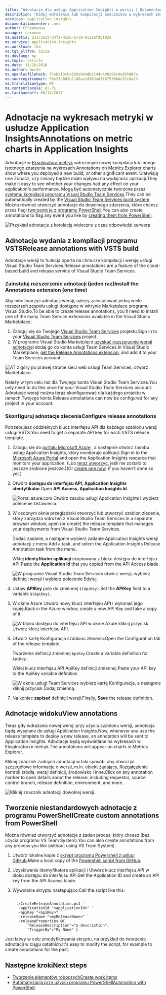 ```yaml
---
title: "Adnotacje dla usługi Application Insights o wersji | Dokumentacja firmy Microsoft"
description: "Dodaj wdrożenie lub kompilacji znaczników w wykresach Eksploratora metryk w usłudze Application Insights."
services: application-insights
documentationcenter: .net
author: CFreemanwa
manager: carmonm
ms.assetid: 23173e33-d4f2-4528-a730-913a8fd5f02e
ms.service: application-insights
ms.workload: tbd
ms.tgt_pltfrm: ibiza
ms.devlang: na
ms.topic: article
ms.date: 11/16/2016
ms.author: bwren
ms.openlocfilehash: f7eb2f3cba535eb64db5544c498289c9e895987a
ms.sourcegitcommit: 50e23e8d3b1148ae2d36dad3167936b4e52c8a23
ms.translationtype: MT
ms.contentlocale: pl-PL
ms.lasthandoff: 08/18/2017
---
```

# <a name="annotations-on-metric-charts-in-application-insights"></a><span data-ttu-id="03cb6-103">Adnotacje na wykresach metryki w usłudze Application Insights</span><span class="sxs-lookup"><span data-stu-id="03cb6-103">Annotations on metric charts in Application Insights</span></span>
<span data-ttu-id="03cb6-104">Adnotacje w [Eksploratora metryk](app-insights-metrics-explorer.md) wdrożonym nowej kompilacji lub innego istotnego zdarzenia na wykresach.</span><span class="sxs-lookup"><span data-stu-id="03cb6-104">Annotations on [Metrics Explorer](app-insights-metrics-explorer.md) charts show where you deployed a new build, or other significant event.</span></span> <span data-ttu-id="03cb6-105">Ułatwiają one Zobacz, czy zmiany będzie miało wpływu na wydajność aplikacji.</span><span class="sxs-lookup"><span data-stu-id="03cb6-105">They make it easy to see whether your changes had any effect on your application's performance.</span></span> <span data-ttu-id="03cb6-106">Mogą być automatycznie tworzone przez [systemu kompilacji programu Visual Studio Team Services](https://www.visualstudio.com/en-us/get-started/build/build-your-app-vs).</span><span class="sxs-lookup"><span data-stu-id="03cb6-106">They can be automatically created by the [Visual Studio Team Services build system](https://www.visualstudio.com/en-us/get-started/build/build-your-app-vs).</span></span> <span data-ttu-id="03cb6-107">Można również utworzyć adnotacje do dowolnego zdarzenia, które chcesz przez flagi [tworzenie je z programu PowerShell](#create-annotations-from-powershell).</span><span class="sxs-lookup"><span data-stu-id="03cb6-107">You can also create annotations to flag any event you like by [creating them from PowerShell](#create-annotations-from-powershell).</span></span>

![Przykład adnotacje z korelacją widoczne z czas odpowiedzi serwera](./media/app-insights-annotations/00.png)



## <a name="release-annotations-with-vsts-build"></a><span data-ttu-id="03cb6-109">Adnotacje wydania z kompilacji programu VSTS</span><span class="sxs-lookup"><span data-stu-id="03cb6-109">Release annotations with VSTS build</span></span>

<span data-ttu-id="03cb6-110">Adnotacje wersji to funkcja oparta na chmurze kompilacji i wersję usługi Visual Studio Team Services.</span><span class="sxs-lookup"><span data-stu-id="03cb6-110">Release annotations are a feature of the cloud-based build and release service of Visual Studio Team Services.</span></span> 

### <a name="install-the-annotations-extension-one-time"></a><span data-ttu-id="03cb6-111">Zainstaluj rozszerzenie adnotacji (jeden raz)</span><span class="sxs-lookup"><span data-stu-id="03cb6-111">Install the Annotations extension (one time)</span></span>
<span data-ttu-id="03cb6-112">Aby móc tworzyć adnotacji wersji, należy zainstalować jedną wiele rozszerzeń zespołu usługi dostępne w witrynie Marketplace programu Visual Studio.</span><span class="sxs-lookup"><span data-stu-id="03cb6-112">To be able to create release annotations, you'll need to install one of the many Team Service extensions available in the Visual Studio Marketplace.</span></span>

1. <span data-ttu-id="03cb6-113">Zaloguj się do Twojego [Visual Studio Team Services](https://www.visualstudio.com/en-us/get-started/setup/sign-up-for-visual-studio-online) projektu.</span><span class="sxs-lookup"><span data-stu-id="03cb6-113">Sign in to your [Visual Studio Team Services](https://www.visualstudio.com/en-us/get-started/setup/sign-up-for-visual-studio-online) project.</span></span>
2. <span data-ttu-id="03cb6-114">W programie Visual Studio Marketplace [uzyskać rozszerzenie wersji adnotacje](https://marketplace.visualstudio.com/items/ms-appinsights.appinsightsreleaseannotations)i dodaj go do konta usługi Team Services.</span><span class="sxs-lookup"><span data-stu-id="03cb6-114">In Visual Studio Marketplace, [get the Release Annotations extension](https://marketplace.visualstudio.com/items/ms-appinsights.appinsightsreleaseannotations), and add it to your Team Services account.</span></span>

![AT z góry po prawej stronie sieci web usługi Team Services, otwórz Marketplace.](./media/app-insights-annotations/10.png)

<span data-ttu-id="03cb6-117">Należy w tym celu raz dla Twojego konta Visual Studio Team Services.</span><span class="sxs-lookup"><span data-stu-id="03cb6-117">You only need to do this once for your Visual Studio Team Services account.</span></span> <span data-ttu-id="03cb6-118">Adnotacje wersji można teraz skonfigurować dla każdego projektu w ramach Twojego konta.</span><span class="sxs-lookup"><span data-stu-id="03cb6-118">Release annotations can now be configured for any project in your account.</span></span> 

### <a name="configure-release-annotations"></a><span data-ttu-id="03cb6-119">Skonfiguruj adnotacje zlecenia</span><span class="sxs-lookup"><span data-stu-id="03cb6-119">Configure release annotations</span></span>

<span data-ttu-id="03cb6-120">Potrzebujesz oddzielnych klucz interfejsu API dla każdego szablonu wersji usługi VSTS.</span><span class="sxs-lookup"><span data-stu-id="03cb6-120">You need to get a separate API key for each VSTS release template.</span></span>

1. <span data-ttu-id="03cb6-121">Zaloguj się do [portalu Microsoft Azure](https://portal.azure.com) , a następnie otwórz zasobu usługi Application Insights, który monitoruje aplikacji.</span><span class="sxs-lookup"><span data-stu-id="03cb6-121">Sign in to the [Microsoft Azure Portal](https://portal.azure.com) and open the Application Insights resource that monitors your application.</span></span> <span data-ttu-id="03cb6-122">(Lub [teraz utworzyć](app-insights-overview.md), jeśli nie zostało to jeszcze zrobione jeszcze.)</span><span class="sxs-lookup"><span data-stu-id="03cb6-122">(Or [create one now](app-insights-overview.md), if you haven't done so yet.)</span></span>
2. <span data-ttu-id="03cb6-123">Otwórz **dostępu do interfejsu API**, **Application Insights identyfikator**.</span><span class="sxs-lookup"><span data-stu-id="03cb6-123">Open **API Access**,  **Application Insights Id**.</span></span>
   
    ![Portal.azure.com Otwórz zasobu usługi Application Insights i wybierz polecenie Ustawienia.](./media/app-insights-annotations/20.png)

4. <span data-ttu-id="03cb6-127">W osobnym oknie przeglądarki otworzyć lub utworzyć szablon zlecenia, który zarządza wdrożeń z Visual Studio Team Services.</span><span class="sxs-lookup"><span data-stu-id="03cb6-127">In a separate browser window, open (or create) the release template that manages your deployments from Visual Studio Team Services.</span></span> 
   
    <span data-ttu-id="03cb6-128">Dodać zadanie, a następnie wybierz zadanie Application Insights wersji adnotacji z menu.</span><span class="sxs-lookup"><span data-stu-id="03cb6-128">Add a task, and select the Application Insights Release Annotation task from the menu.</span></span>
   
    <span data-ttu-id="03cb6-129">Wklej **identyfikator aplikacji** skopiowany z bloku dostępu do interfejsu API.</span><span class="sxs-lookup"><span data-stu-id="03cb6-129">Paste the **Application Id** that you copied from the API Access blade.</span></span>
   
    ![W programie Visual Studio Team Services otwórz wersji, wybierz definicji wersji i wybierz polecenie Edytuj.](./media/app-insights-annotations/30.png)
4. <span data-ttu-id="03cb6-133">Ustaw **APIKey** pole do zmiennej `$(ApiKey)`.</span><span class="sxs-lookup"><span data-stu-id="03cb6-133">Set the **APIKey** field to a variable `$(ApiKey)`.</span></span>

5. <span data-ttu-id="03cb6-134">W oknie Azure Utwórz nowy klucz interfejsu API i wykonać jego kopię.</span><span class="sxs-lookup"><span data-stu-id="03cb6-134">Back in the Azure window, create a new API Key and take a copy of it.</span></span>
   
    ![W bloku dostępu do interfejsu API w oknie Azure kliknij przycisk Utwórz klucz interfejsu API.](./media/app-insights-annotations/40.png)

6. <span data-ttu-id="03cb6-138">Otwórz kartę Konfiguracja szablonu zlecenia.</span><span class="sxs-lookup"><span data-stu-id="03cb6-138">Open the Configuration tab of the release template.</span></span>
   
    <span data-ttu-id="03cb6-139">Tworzenie definicji zmiennej `ApiKey`.</span><span class="sxs-lookup"><span data-stu-id="03cb6-139">Create a variable definition for `ApiKey`.</span></span>
   
    <span data-ttu-id="03cb6-140">Wklej klucz interfejsu API ApiKey definicji zmiennej.</span><span class="sxs-lookup"><span data-stu-id="03cb6-140">Paste your API key to the ApiKey variable definition.</span></span>
   
    ![W oknie usługi Team Services wybierz kartę Konfiguracja, a następnie kliknij przycisk Dodaj zmienną.](./media/app-insights-annotations/50.png)
7. <span data-ttu-id="03cb6-143">Na koniec **zapisać** definicji wersji.</span><span class="sxs-lookup"><span data-stu-id="03cb6-143">Finally, **Save** the release definition.</span></span>


## <a name="view-annotations"></a><span data-ttu-id="03cb6-144">Adnotacje widoku</span><span class="sxs-lookup"><span data-stu-id="03cb6-144">View annotations</span></span>
<span data-ttu-id="03cb6-145">Teraz gdy wdrażania nowej wersji przy użyciu szablonu wersji, adnotacja będą wysyłane do usługi Application Insights.</span><span class="sxs-lookup"><span data-stu-id="03cb6-145">Now, whenever you use the release template to deploy a new release, an annotation will be sent to Application Insights.</span></span> <span data-ttu-id="03cb6-146">Adnotacje będą wyświetlane na wykresach w Eksploratorze metryk.</span><span class="sxs-lookup"><span data-stu-id="03cb6-146">The annotations will appear on charts in Metrics Explorer.</span></span>

<span data-ttu-id="03cb6-147">Kliknij znacznik żadnych adnotacji w taki sposób, aby otworzyć szczegółowe informacje o wersji, m.in. obiekt żądający, Rozgałęzienie kontroli źródła, wersji definicji, środowisko i inne.</span><span class="sxs-lookup"><span data-stu-id="03cb6-147">Click on any annotation marker to open details about the release, including requestor, source control branch, release definition, environment, and more.</span></span>

![Kliknij znacznik adnotacji dowolnej wersji.](./media/app-insights-annotations/60.png)

## <a name="create-custom-annotations-from-powershell"></a><span data-ttu-id="03cb6-149">Tworzenie niestandardowych adnotacje z programu PowerShell</span><span class="sxs-lookup"><span data-stu-id="03cb6-149">Create custom annotations from PowerShell</span></span>
<span data-ttu-id="03cb6-150">Można również utworzyć adnotacje z żaden proces, który chcesz (bez użycia programu VS Team System).</span><span class="sxs-lookup"><span data-stu-id="03cb6-150">You can also create annotations from any process you like (without using VS Team System).</span></span> 


1. <span data-ttu-id="03cb6-151">Utwórz lokalne kopie z [skrypt programu Powershell z usługi GitHub](https://github.com/Microsoft/ApplicationInsights-Home/blob/master/API/CreateReleaseAnnotation.ps1).</span><span class="sxs-lookup"><span data-stu-id="03cb6-151">Make a local copy of the [Powershell script from GitHub](https://github.com/Microsoft/ApplicationInsights-Home/blob/master/API/CreateReleaseAnnotation.ps1).</span></span>

2. <span data-ttu-id="03cb6-152">Uzyskiwanie Identyfikatora aplikacji i Utwórz klucz interfejsu API w bloku dostępu do interfejsu API.</span><span class="sxs-lookup"><span data-stu-id="03cb6-152">Get the Application ID and create an API key from the API Access blade.</span></span>

3. <span data-ttu-id="03cb6-153">Wywołanie skryptu następująco:</span><span class="sxs-lookup"><span data-stu-id="03cb6-153">Call the script like this:</span></span>

```PS

     .\CreateReleaseAnnotation.ps1 `
      -applicationId "<applicationId>" `
      -apiKey "<apiKey>" `
      -releaseName "<myReleaseName>" `
      -releaseProperties @{
          "ReleaseDescription"="a description";
          "TriggerBy"="My Name" }
```

<span data-ttu-id="03cb6-154">Jest łatwy w celu zmodyfikowania skryptu, na przykład do tworzenia adnotacji w ciągu ostatnich.</span><span class="sxs-lookup"><span data-stu-id="03cb6-154">It's easy to modify the script, for example to create annotations for the past.</span></span>

## <a name="next-steps"></a><span data-ttu-id="03cb6-155">Następne kroki</span><span class="sxs-lookup"><span data-stu-id="03cb6-155">Next steps</span></span>

* [<span data-ttu-id="03cb6-156">Tworzenie elementów roboczych</span><span class="sxs-lookup"><span data-stu-id="03cb6-156">Create work items</span></span>](app-insights-diagnostic-search.md#create-work-item)
* [<span data-ttu-id="03cb6-157">Automatyzacja przy użyciu programu PowerShell</span><span class="sxs-lookup"><span data-stu-id="03cb6-157">Automation with PowerShell</span></span>](app-insights-powershell.md)
